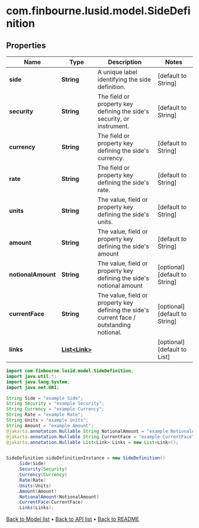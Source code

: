 # com.finbourne.lusid.model.SideDefinition

## Properties

Name | Type | Description | Notes
------------ | ------------- | ------------- | -------------
**side** | **String** | A unique label identifying the side definition. | [default to String]
**security** | **String** | The field or property key defining the side&#39;s security, or instrument. | [default to String]
**currency** | **String** | The field or property key defining the side&#39;s currency. | [default to String]
**rate** | **String** | The field or property key defining the side&#39;s rate. | [default to String]
**units** | **String** | The value, field or property key defining the side&#39;s units. | [default to String]
**amount** | **String** | The value, field or property key defining the side&#39;s amount | [default to String]
**notionalAmount** | **String** | The value, field or property key defining the side&#39;s notional amount | [optional] [default to String]
**currentFace** | **String** | The value, field or property key defining the side&#39;s current face / outstanding notional. | [optional] [default to String]
**links** | [**List&lt;Link&gt;**](Link.md) |  | [optional] [default to List<Link>]

```java
import com.finbourne.lusid.model.SideDefinition;
import java.util.*;
import java.lang.System;
import java.net.URI;

String Side = "example Side";
String Security = "example Security";
String Currency = "example Currency";
String Rate = "example Rate";
String Units = "example Units";
String Amount = "example Amount";
@jakarta.annotation.Nullable String NotionalAmount = "example NotionalAmount";
@jakarta.annotation.Nullable String CurrentFace = "example CurrentFace";
@jakarta.annotation.Nullable List<Link> Links = new List<Link>();


SideDefinition sideDefinitionInstance = new SideDefinition()
    .Side(Side)
    .Security(Security)
    .Currency(Currency)
    .Rate(Rate)
    .Units(Units)
    .Amount(Amount)
    .NotionalAmount(NotionalAmount)
    .CurrentFace(CurrentFace)
    .Links(Links);
```


[Back to Model list](../README.md#documentation-for-models) &#8226; [Back to API list](../README.md#documentation-for-api-endpoints) &#8226; [Back to README](../README.md)
